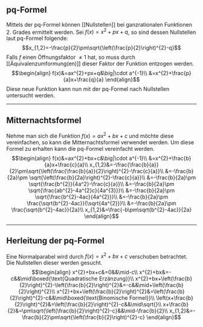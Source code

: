 ## pq-Formel
Mittels der pq-Formel können [[Nullstellen]] bei ganzrationalen Funktionen 2. Grades ermittelt werden.
Sei $f(x)=x^{2}+px+q$, so sind dessen Nullstellen laut pq-Formel folgende:
$$x_{1,2}=-\frac{p}{2}\pm\sqrt{\left(\frac{p}{2}\right)^{2}-q}$$
Falls $f$ einen Öffnungsfaktor $\neq1$ hat, so muss durch [[Äquivalenzumformung(en)]] dieser Faktor der Funktion entzogen werden.
$$\begin{align}
f(x)&=ax^{2}+px+q&\big|\cdot a^{-1}\\
&=x^{2}+\frac{p}{a}x+\frac{q}{a}
\end{align}$$
Diese neue Funktion kann nun mit der pq-Formel nach Nullstellen untersucht werden.

---
## Mitternachtsformel
Nehme man sich die Funktion $f(x)=ax^{2}+bx+c$ und möchte diese vereinfachen, so kann die Mitternachtsformel verwendet werden.
Um diese Formel zu erhalten kann die pq-Formel vereinfacht werden.
$$\begin{align}
f(x)&=ax^{2}+bx+c&\big|\cdot a^{-1}\\
&=x^{2}+\frac{b}{a}x+\frac{c}{a}\\
x_{1,2}&=-\frac{\frac{b}{a}}{2}\pm\sqrt{\left(\frac{\frac{b}{a}}{2}\right)^{2}-\frac{c}{a}}\\
&=-\frac{b}{2a}\pm \sqrt{\left(\frac{b}{2a}\right)^{2}-\frac{c}{a}}\\
&=-\frac{b}{2a}\pm \sqrt{\frac{b^{2}}{4a^2}-\frac{c}{a}}\\
&=-\frac{b}{2a}\pm \sqrt{\frac{ab^{2}-4a^{2}c}{4a^{3}}}\\
&=-\frac{b}{2a}\pm \sqrt{\frac{b^{2}-4ac}{4a^{2}}}\\
&=-\frac{b}{2a}\pm \frac{\sqrt{b^{2}-4ac}}{\sqrt{4a^{2}}}\\
&=-\frac{b}{2a}\pm \frac{\sqrt{b^{2}-4ac}}{2a}\\
x_{1,2}&=\frac{-b\pm\sqrt{b^{2}-4ac}}{2a}
\end{align}$$

---
## Herleitung der pq-Formel
Eine Normalparabel wird durch $f(x)=x^{2}+bx+c$ verschoben betrachtet. Die Nullstellen dieser werden gesucht.
$$\begin{align}
	x^{2}+bx+c&=0&&\mid-c\\
	x^{2}+bx&=-c&&\mid\boxed{\text{Quadratische Erzänzung}}\\
	x^{2}+bx+\left(\frac{b}{2}\right)^{2}-\left(\frac{b}{2}\right)^{2}&=-c&&\mid+\left(\frac{b}{2}\right)^{2}\\
	x^{2}+bx+\left(\frac{b}{2}\right)^{2}&=\left(\frac{b}{2}\right)^{2}-c&&\mid\boxed{\text{Binomische Formel}}\\
	\left(x+\frac{b}{2}\right)^{2}&=\left(\frac{b}{2}\right)^{2}-c&&\mid\sqrt{}\\
	x+\frac{b}{2}&=\pm\sqrt{\left(\frac{b}{2}\right)^{2}-c}&&\mid-\frac{b}{2}\\
	x_{1,2}&=-\frac{b}{2}\pm\sqrt{\left(\frac{b}{2}\right)^{2}-c}
\end{align}$$